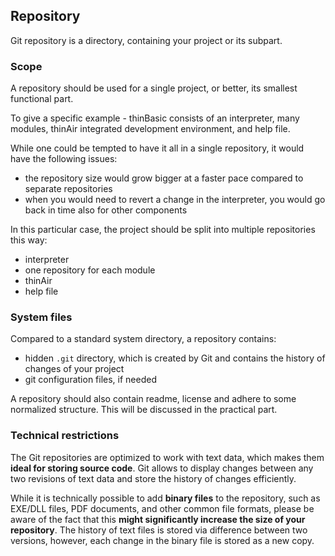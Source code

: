 ## Repository

Git repository is a directory, containing your project or its subpart.

### Scope

A repository should be used for a single project, or better, its smallest functional part.

To give a specific example - thinBasic consists of an interpreter, many modules, thinAir integrated development environment, and help file.

While one could be tempted to have it all in a single repository, it would have the following issues:
- the repository size would grow bigger at a faster pace compared to separate repositories
- when you would need to revert a change in the interpreter, you would go back in time also for other components

In this particular case, the project should be split into multiple repositories this way:
- interpreter
- one repository for each module
- thinAir
- help file

### System files
Compared to a standard system directory, a repository contains:
- hidden `.git` directory, which is created by Git and contains the history of changes of your project
- git configuration files, if needed

A repository should also contain readme, license and adhere to some normalized structure. This will be discussed in the practical part.

### Technical restrictions
The Git repositories are optimized to work with text data, which makes them **ideal for storing source code**. Git allows to display changes between any two revisions of text data and store the history of changes efficiently.

While it is technically possible to add **binary files** to the repository, such as EXE/DLL files, PDF documents, and other common file formats, please be aware of the fact that this **might significantly increase the size of your repository**. The history of text files is stored via difference between two versions, however, each change in the binary file is stored as a new copy.
